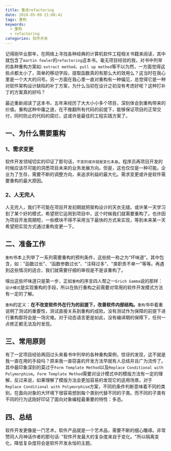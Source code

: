 ```yaml
---
title: 重读refactoring
date: 2018-05-09 21:08:41
tags: 重构
keywords: 
  - 重构
  - refactoring
categories: 软件开发
---
```


记得刚毕业那年，在网络上寻找各种经典的计算机软件工程相关书籍来阅读，其中就包含了`martin fowler`的`refactoring`这本书。毫无项目经验的我，对书中列举的各种重构方案如: `extract method`、`pull up method`等不以为然，一方面觉得这些点都太小了，简单的移动字段，提取函数真的有那么大的效用么？这当时在我心里是一个大大的问号。另一方面在我心里一直对重构有一种偏见，总觉得它是一种对软件架构设计缺陷的补丁方案，为什么当初在设计之初没有考虑好呢？这种打补丁的方案真的好吗？

<!-- more -->

最近重新阅读了这本书，五年来经历了大大小小多个项目，深刻体会到重构带来的价值。重构这种中庸之道，在不推翻所有代码的前提下，能够保证项目的正常交付，同时防止的代码的腐烂，这或许是最佳的工程实践方案了。

## 一、为什么需要重构

### 1、需求变更

软件开发领域切实的印证了那句话，`不变的或许就是变化本身`。程序员再项目开发的时候应该尽可能的洞悉项目未来的业务发展方向。但是，这也仅仅是一种可能。企业为了生存，需要不断的调整方向，来追求利益的最大化。需求变更或许是软件需要重构的最大原因。


### 2、人无完人

人无完人，我们不可能在项目开发初期就把架构设计的天衣无缝。或许某一天学习到了某个好的模式，希望把它运用到项目中，这个时候我们就需要重构了。也许因为项目开发周期短，一些模块不得不采用当下最快的方式来实现，等到未来某一天希望把实现方式通过重构变更一下。

## 二、准备工作

`重构`书本上列举了一系列需要重构的预判条件，这些统一称之为“坏味道”。其中包含，如："函数过长"、“函数参数过长”、"注释过多"、"类职责不单一"等等。再遇到这些情况的适合，我们就需要仔细的审视是不是该重构了。

嗅出这些坏味道只是第一步，正如`重构`的序言四人帮之一`Erich Gamma`说的那样：`设计模式`是实现重构的手段，所以在执行重构之前需要对常用的软件开发模式方法有一定的了解。

`重构`的定义：**在不改变软件外在行为的前提下，改善软件内部结构。**`重构`书中着重说明了测试的重要性，测试直接关系到重构的成败。没有测试作为保障的前提下进行重构那将会是一场灾难。对于动态语言更是如此，没有编译期的保障下，任何一点修正都无法及时发现。

## 三、常用原则

有了一定项目经验再回过头来看书中列举的各种重构案例，惊讶的发现，这不就是我一直在用的手段吗？原来我一直窃喜的开发方法早就有人总结并且广为流传了。其中最印象深刻的莫过于`Form Template Method`以及`Replace Conditional with Polymorphism`。`Form Template Method`需要对设计模式中的模版方法有一定的理解，反过来说，如果理解了模版方法会更加容易的发现它的适用场景。对于`Replace Conditional with Polymorphism`方案，不同的条件判断意味着不同的类别，在面向对象的大环境下很容易想到每个类别代替不同的子类。而不同的子类有不同的行为这刚好印证了面向对象编程最重要的特性：多态。

## 四、总结

软件开发更像是一门艺术，软件产品就是一个艺术品，需要不断的细心雕琢。非常赞同人月神话作者的那句话: "软件开发最大的复杂度来自于变化。"所以隔离变化，降低复杂度将会是软件开发永恒的主题。